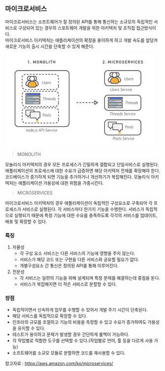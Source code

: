 ## 마이크로서비스
마이크로서비스는 소프트웨어가 잘 정의된 API를 통해 통신하는 소규모의 독립적인 서비스로 구성되어 있는 경우의 스포트웨어 개발을 위한 아키텍처 및 조직접 접근방식이다.<br>
마이크로서비스 아키텍처는 애플리케이션의 확장을 용이하게 하고 개발 속도를 앞당겨 새로운 기능의 출시 시간을 단축할 수 있게 해준다.

![microService](../image/microService.png)

> MONOLITH

모놀리식 아키텍처의 경우 모든 프로세스가 긴밀하게 결합되고 단일서비스로 실행된다. 애플리케이션의 프로세스에 대한 수요가 급증하면 해당 아키텍처 전체를 확장해야 한다. 코드베이스가 증가하게 되면 기능을 추가하거나 개선하기가 복잡해진다. 모놀리식 아키텍처는 애플리케이션 가용성에 대한 위험을 가중시킨다.

> MICROSERVICES

마이크로서비스 아키텍처의 경우 애플리케이션이 독립적인 구성요소로 구축되어 각 프로세스가 서비스로 실행된다. 각 서비스마다 한가지 기능을 수행한다. 서비스가 독립적으로 실행되기 때문에 특정 기능에 대한 수요를 충족하도록 각각의 서비스를 업데이트, 배포 및 확장할 수 있다.

### 특징
1. 자율성
    - 각 구성 요소 서비스는 다른 서비스의 기능에 영향을 주지 않는다.
    - 서비스가 해당 코드 또는 구현을 다른 서비스와 공유할 필요가 없다.
    - 개별구성요소 간 통신은 정의된 API를 통해 이루어진다.
2. 전문성
   - 각 서비스는 일련의 기능을 위해 설계되며 특정 문제를 해결하는데 중점을 둔다.
   - 서비스가 복잡해지면 더 작은 서비스로 분할할 수 있다.

### 장점
- 독립적이면서 신속하게 업무를 수행할 수 있어서 개발 주기 시간이 단축된다.
- 해당 서비스를 독립적으로 확장할 수 있다.
- 인프라의 규모를 조절하고 기능의 비용을 측정할 수 있고 수요가 증가하여도 가용성을 유지할 수 있다.
- 테스트가 용이하고 문제가 발생할 경우 간단하게 롤백이 가능하다.
- 각 작업별로 적합한 도구를 선택할 수 있다.(작업별로 언어, 툴 등을 다르게 사용 가능)
- 소프트웨어를 소규모 모듈로 분할하면 코드를 재사용할 수 있다.

참고자료 : https://aws.amazon.com/ko/microservices/